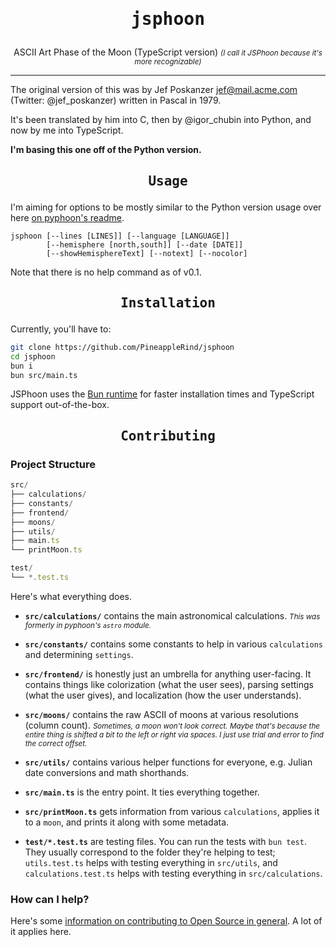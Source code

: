 <center>
    <h1><pre align="center">jsphoon</pre></h1>
    ASCII Art Phase of the Moon (TypeScript version)
    <small><i>(I call it JSPhoon because it's more recognizable)</i></small>
</center>

-----

The original version of this was by Jef Poskanzer jef@mail.acme.com (Twitter: @jef_poskanzer) written in Pascal in 1979.

It's been translated by him into C, then by @igor_chubin into Python, and now by me into TypeScript.

**I'm basing this one off of the Python version.**

<center><h2><pre align="center">Usage</pre></h2></center>

I'm aiming for options to be mostly similar to the Python version usage over here [on pyphoon's readme](https://github.com/chubin/pyphoon/tree/master#usage).

```
jsphoon [--lines [LINES]] [--language [LANGUAGE]]
        [--hemisphere [north,south]] [--date [DATE]]
        [--showHemisphereText] [--notext] [--nocolor]
```

Note that there is no help command as of v0.1.

<center><h2><pre align="center">Installation</pre></h2></center>
Currently, you'll have to:

```sh
git clone https://github.com/PineappleRind/jsphoon
cd jsphoon
bun i
bun src/main.ts
```

JSPhoon uses the [Bun runtime](https://bun.sh) for faster installation times and TypeScript support out-of-the-box.

<center><h2><pre align="center">Contributing</pre></h2></center>

<h3>Project Structure</h3>

```ts
src/
├── calculations/
├── constants/
├── frontend/
├── moons/
├── utils/
├── main.ts
└── printMoon.ts

test/
└── *.test.ts
```

Here's what everything does.
- **`src/calculations/`** contains the main astronomical calculations. <small><i>This was formerly in pyphoon's `astro` module.</small></i>
- **`src/constants/`** contains some constants to help in various `calculations` and determining `settings`.
- **`src/frontend/`** is honestly just an umbrella for anything user-facing. It contains things like colorization (what the user sees), parsing settings (what the user gives), and localization (how the user understands).
- **`src/moons/`** contains the raw ASCII of moons at various resolutions (column count). <small><i>Sometimes, a moon won't look correct. Maybe that's because the entire thing is shifted a bit to the left or right via spaces. I just use trial and error to find the correct offset.</i></small>
- **`src/utils/`** contains various helper functions for everyone, e.g. Julian date conversions and math shorthands.
- **`src/main.ts`** is the entry point. It ties everything together.
- **`src/printMoon.ts`** gets information from various `calculations`, applies it to a `moon`, and prints it along with some metadata.


- **`test/*.test.ts`** are testing files. You can run the tests with `bun test`. They usually correspond to the folder they're helping to test; `utils.test.ts` helps with testing everything in `src/utils`, and `calculations.test.ts` helps with testing everything in `src/calculations`.

<h3>How can I help?</h3>

Here's some [information on contributing to Open Source in general](https://opensource.guide/how-to-contribute/). A lot of it applies here.
